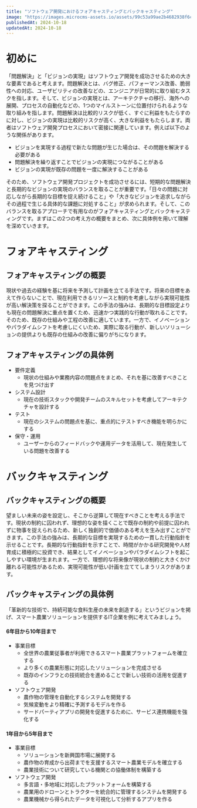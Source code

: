 ```yaml
---
title: "ソフトウェア開発におけるフォアキャスティングとバックキャスティング"
image: "https://images.microcms-assets.io/assets/99c53a99ae2b4682938f6c435d83e3d9/114b46a763ea4e9da5ef23012581d2bc/Microsoft-Fluentui-Emoji-3d-Tear-Off-Calendar-3d.1024.png"
publishedAt: 2024-10-18
updatedAt: 2024-10-18
---
```


<h1 id="h313db3a8b3">初めに</h1><p>「問題解決」と「ビジョンの実現」はソフトウェア開発を成功させるための大きな要素であると考えます。問題解決とは、バグ修正、パフォーマンス改善、脆弱性への対応、ユーザビリティの改善などの、エンジニアが日常的に取り組むタスクを指します。そして、ビジョンの実現とは、アーキテクチャの移行、海外への展開、プロセスの自動化などの、1つのマイルストーンに位置付けられるような取り組みを指します。問題解決は比較的リスクが低く、すぐに利益をもたらすのに対し、ビジョンの実現は比較的リスクが高く、大きな利益をもたらします。両者はソフトウェア開発プロセスにおいて密接に関連しています。例えば以下のような関係があります。</p><ul><li>ビジョンを実現する過程で新たな問題が生じた場合は、その問題を解決する必要がある</li><li>問題解決を繰り返すことでビジョンの実現につながることがある</li><li>ビジョンの実現が既存の問題を一度に解決することがある</li></ul><p>そのため、ソフトウェア開発プロジェクトを成功させるには、短期的な問題解決と長期的なビジョンの実現のバランスを取ることが重要です。「日々の問題に対応しながら長期的な目標を捉え続けること」や「大きなビジョンを追求しながらその過程で生じる具体的な課題に対処すること」が求められます。そして、このバランスを取るアプローチで有用なのがフォアキャスティングとバックキャスティングです。まずはこの2つの考え方の概要をまとめ、次に具体例を用いて理解を深めていきます。</p><h1 id="h0a79d81036">フォアキャスティング</h1><h2 id="h03495c4545">フォアキャスティングの概要</h2><p>現状や過去の経験を基に将来を予測して計画を立てる手法です。将来の目標をあえて作らないことで、現在利用できるリソースと制約を考慮しながら実現可能性が高い解決策を探ることができます。この手法の強みは、長期的な目標設定よりも現在の問題解決に重点を置くため、迅速かつ実践的な行動が取れることです。そのため、既存の仕組みや工程の改善に適しています。一方で、イノベーションやパラダイムシフトを考慮しにくいため、実際に取る行動が、新しいソリューションの提供よりも既存の仕組みの改善に偏りがちになります。</p><h2 id="h71e3a79eea">フォアキャスティングの具体例</h2><ul><li>要件定義<ul><li>現状の仕組みや業務内容の問題点をまとめ、それを基に改善すべきことを見つけ出す</li></ul></li><li>システム設計<ul><li>現在の技術スタックや開発チームのスキルセットを考慮してアーキテクチャを設計する</li></ul></li><li>テスト<ul><li>現在のシステムの問題点を基に、重点的にテストすべき機能を明らかにする</li></ul></li><li>保守・運用<ul><li>ユーザーからのフィードバックや運用データを活用して、現在発生している問題を改善する</li></ul></li></ul><h1 id="hffa328092b">バックキャスティング</h1><h2 id="h6750ccc8da">バックキャスティングの概要</h2><p>望ましい未来の姿を設定し、そこから逆算して現在すべきことを考える手法です。現状の制約に囚われず、理想的な姿を描くことで既存の制約や前提に囚われずに物事を捉えられるため、新しく独創的で価値のある考えを生み出すことができます。この手法の強みは、長期的な目標を実現するための一貫した行動指針を示せることです。長期的な行動指針を示すことで、時間がかかる研究開発や人材育成に積極的に投資でき、結果としてイノベーションやパラダイムシフトを起こしやすい環境が生まれます。一方で、理想的な将来像が現状の制約と大きくかけ離れる可能性があるため、実現可能性が低い計画を立ててしまうリスクがあります。</p><h2 id="h68d352373f">バックキャスティングの具体例</h2><p>「革新的な技術で、持続可能な食料生産の未来を創造する」というビジョンを掲げ、スマート農業ソリューションを提供するIT企業を例に考えてみましょう。</p><h4 id="h49d06622f6">6年目から10年目まで</h4><ul><li>事業目標<ul><li>全世界の農業従事者が利用できるスマート農業プラットフォームを確立する</li><li>より多くの農業形態に対応したソリューションを完成させる</li><li>既存のインフラとの技術統合を進めることで新しい技術の活用を促進する</li></ul></li><li>ソフトウェア開発<ul><li>農作物の管理を自動化するシステムを開発する</li><li>気候変動をより精確に予測するモデルを作る</li><li>サードパーティアプリの開発を促進するために、サービス連携機能を強化する</li></ul></li></ul><h4 id="he4d3422b3e">1年目から5年目まで</h4><ul><li>事業目標<ul><li>ソリューションを新興国市場に展開する</li><li>農作物の育成から出荷までを支援するスマート農業モデルを確立する</li><li>農業技術について研究している機関との協働体制を構築する</li></ul></li><li>ソフトウェア開発<ul><li>多言語・多地域に対応したプラットフォームを構築する</li><li>農業用のドローンとトラクターを統合的に管理するシステムを開発する</li><li>農業機械から得られたデータを可視化して分析するアプリを作る</li></ul></li></ul>